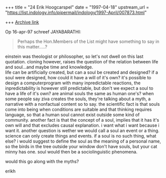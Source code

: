 +++
title = "24 Erik Hoogcarspel"
date = "1997-04-18"
upstream_url = "https://list.indology.info/pipermail/indology/1997-April/007873.html"

+++
[Archive link](https://list.indology.info/pipermail/indology/1997-April/007873.html)

Op 16-apr-97 schreef JAYABARATHI:

>Perhaps the Hon.Members of the List might have something to say in this 
>matter.....?

einstein was theologist or philosopher, so let's not dwell on this last
quotation.
 cloning however, raises the question of the relation between life and
soul...and maybe time and knowledge.  
life can be artificially created, but can a soul be created and designed? if a
soul were designed, how could it have a will of it's own? it's possible to
design a computerprogram with many inpredictable reactions, the
inpredictability is however still predictable, but don't we expect a soul to
have a life of it's own? are animal souls the same as human one's?
when some people say ziva creates the souls, they're talking about a myth, a
narrative with a nonfactual content so to say. the scientific fact is that
souls come into being when conditions are suitable and that thinking requires
language, so that a human soul cannot exist outside some kind of community.
another fact is that the concept of a soul, implies that it has it's own will
and that excludes causal explanation. i want what i want because i want it.
another question is wether we would call a soul an event or a thing. science
can only create things and events. if a soul is no such thing, what else? 
i would suggest to define the soul as the meaning of a personal name, so the
birds in the tree outside your window don't have souls, but your cat minny has
one. soul would then be a sociolinguistic phenomena.

would this go along with the myths? 

erikh





